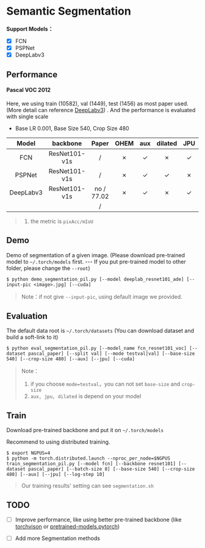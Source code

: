 # Semantic Segmentation

**Support Models：**

- [x] FCN
- [x] PSPNet
- [x] DeepLabv3

## Performance

#### Pascal VOC 2012

Here, we using train (10582), val (1449), test (1456) as most paper used. (More detail can reference [DeepLabv3](https://github.com/chenxi116/DeepLabv3.pytorch)) . And the performance is evaluated with single scale

- Base LR 0.001, Base Size 540, Crop Size 480

|   Model   |   backbone    |   Paper    | OHEM | aux  | dilated | JPU  | Epoch | val (crop)  |     val     |
| :-------: | :-----------: | :--------: | :--: | :--: | :-----: | :--: | :---: | :---------: | :---------: |
|    FCN    | ResNet101-v1s |     /      |  ✗   |  ✓   |    ✗    |  ✓   |  50   | 94.54/78.31 | 94.50/76.89 |
|  PSPNet   | ResNet101-v1s |     /      |  ✗   |  ✓   |    ✓    |  ✗   |  50   | 94.87/80.13 | 94.88/78.57 |
| DeepLabv3 | ResNet101-v1s | no / 77.02 |  ✗   |  ✓   |    ✗    |  ✓   |  50   |             |             |
|           |               |     /      |      |      |         |      |       |             |             |

> 1. the metric is `pixAcc/mIoU`



## Demo

Demo of segmentation of a given image.  (Please download pre-trained model to `~/.torch/models` first. --- If you put pre-trained model to other folder, please change the `--root`)

```shell
$ python demo_segmentation_pil.py [--model deeplab_resnet101_ade] [--input-pic <image>.jpg] [--cuda]
```

> Note：if not give `--input-pic`, using default image we provided. 

## Evaluation

The default data root is `~/.torch/datasets` (You can download dataset and build a soft-link to it)

```shell
$ python eval_segmentation_pil.py [--model_name fcn_resnet101_voc] [--dataset pascal_paper] [--split val] [--mode testval|val] [--base-size 540] [--crop-size 480] [--aux] [--jpu] [--cuda]
```

> Note：
>
> 1. if you choose `mode=testval`，you can not set `base-size` and `crop-size`
> 2. `aux, jpu, dilated` is depend on your model 

## Train

Download pre-trained backbone and put it on `~/.torch/models`

Recommend to using distributed training.

```shell
$ export NGPUS=4
$ python -m torch.distributed.launch --nproc_per_node=$NGPUS train_segmentation_pil.py [--model fcn] [--backbone resnet101] [--dataset pascal_paper] [--batch-size 8] [--base-size 540] [--crop-size 480] [--aux] [--jpu] [--log-step 10]
```

> Our training results' setting can see `segmentation.sh`

## TODO

- [ ] Improve performance, like using better pre-trained backbone (like [torchvison](https://github.com/pytorch/vision) or [pretrained-models.pytorch](https://github.com/Cadene/pretrained-models.pytorch))

- [ ] Add more Segmentation methods
